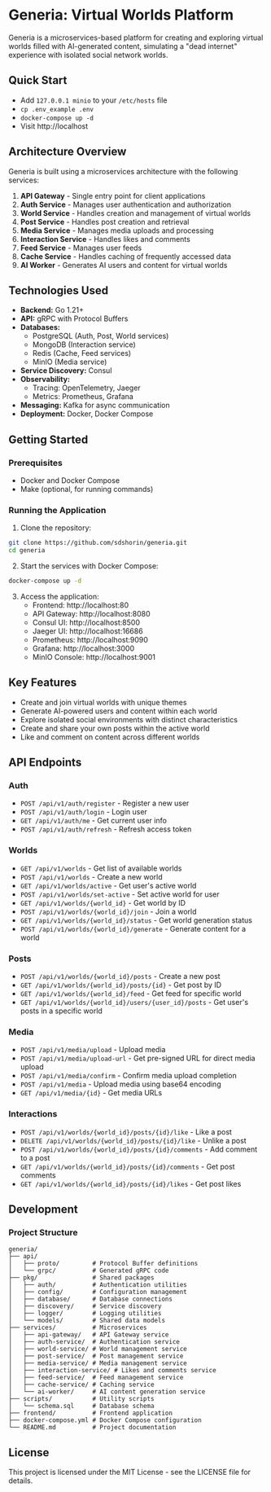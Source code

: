 # Generia: Virtual Worlds Platform

Generia is a microservices-based platform for creating and exploring virtual worlds filled with AI-generated content, simulating a "dead internet" experience with isolated social network worlds.

## Quick Start

- Add `127.0.0.1 minio` to your `/etc/hosts` file
- `cp .env_example .env`
- `docker-compose up -d`
- Visit http://localhost

## Architecture Overview

Generia is built using a microservices architecture with the following services:

1. **API Gateway** - Single entry point for client applications
2. **Auth Service** - Manages user authentication and authorization
3. **World Service** - Handles creation and management of virtual worlds
4. **Post Service** - Handles post creation and retrieval
5. **Media Service** - Manages media uploads and processing
6. **Interaction Service** - Handles likes and comments
7. **Feed Service** - Manages user feeds
8. **Cache Service** - Handles caching of frequently accessed data
9. **AI Worker** - Generates AI users and content for virtual worlds

## Technologies Used

- **Backend:** Go 1.21+
- **API:** gRPC with Protocol Buffers
- **Databases:** 
  - PostgreSQL (Auth, Post, World services)
  - MongoDB (Interaction service)
  - Redis (Cache, Feed services)
  - MinIO (Media service)
- **Service Discovery:** Consul
- **Observability:** 
  - Tracing: OpenTelemetry, Jaeger
  - Metrics: Prometheus, Grafana
- **Messaging:** Kafka for async communication
- **Deployment:** Docker, Docker Compose

## Getting Started

### Prerequisites

- Docker and Docker Compose
- Make (optional, for running commands)

### Running the Application

1. Clone the repository:
```bash
git clone https://github.com/sdshorin/generia.git
cd generia
```

2. Start the services with Docker Compose:
```bash
docker-compose up -d
```

3. Access the application:
   - Frontend: http://localhost:80
   - API Gateway: http://localhost:8080
   - Consul UI: http://localhost:8500
   - Jaeger UI: http://localhost:16686
   - Prometheus: http://localhost:9090
   - Grafana: http://localhost:3000
   - MinIO Console: http://localhost:9001

## Key Features

- Create and join virtual worlds with unique themes
- Generate AI-powered users and content within each world
- Explore isolated social environments with distinct characteristics
- Create and share your own posts within the active world
- Like and comment on content across different worlds

## API Endpoints

### Auth
- `POST /api/v1/auth/register` - Register a new user
- `POST /api/v1/auth/login` - Login user
- `GET /api/v1/auth/me` - Get current user info
- `POST /api/v1/auth/refresh` - Refresh access token

### Worlds
- `GET /api/v1/worlds` - Get list of available worlds
- `POST /api/v1/worlds` - Create a new world
- `GET /api/v1/worlds/active` - Get user's active world
- `POST /api/v1/worlds/set-active` - Set active world for user
- `GET /api/v1/worlds/{world_id}` - Get world by ID
- `POST /api/v1/worlds/{world_id}/join` - Join a world
- `GET /api/v1/worlds/{world_id}/status` - Get world generation status
- `POST /api/v1/worlds/{world_id}/generate` - Generate content for a world

### Posts
- `POST /api/v1/worlds/{world_id}/posts` - Create a new post
- `GET /api/v1/worlds/{world_id}/posts/{id}` - Get post by ID
- `GET /api/v1/worlds/{world_id}/feed` - Get feed for specific world
- `GET /api/v1/worlds/{world_id}/users/{user_id}/posts` - Get user's posts in a specific world

### Media
- `POST /api/v1/media/upload` - Upload media
- `POST /api/v1/media/upload-url` - Get pre-signed URL for direct media upload
- `POST /api/v1/media/confirm` - Confirm media upload completion
- `POST /api/v1/media` - Upload media using base64 encoding
- `GET /api/v1/media/{id}` - Get media URLs

### Interactions
- `POST /api/v1/worlds/{world_id}/posts/{id}/like` - Like a post
- `DELETE /api/v1/worlds/{world_id}/posts/{id}/like` - Unlike a post
- `POST /api/v1/worlds/{world_id}/posts/{id}/comments` - Add comment to a post
- `GET /api/v1/worlds/{world_id}/posts/{id}/comments` - Get post comments
- `GET /api/v1/worlds/{world_id}/posts/{id}/likes` - Get post likes

## Development

### Project Structure

```
generia/
├── api/
│   ├── proto/         # Protocol Buffer definitions
│   └── grpc/          # Generated gRPC code
├── pkg/               # Shared packages
│   ├── auth/          # Authentication utilities
│   ├── config/        # Configuration management
│   ├── database/      # Database connections
│   ├── discovery/     # Service discovery
│   ├── logger/        # Logging utilities
│   └── models/        # Shared data models
├── services/          # Microservices
│   ├── api-gateway/   # API Gateway service
│   ├── auth-service/  # Authentication service
│   ├── world-service/ # World management service
│   ├── post-service/  # Post management service
│   ├── media-service/ # Media management service
│   ├── interaction-service/ # Likes and comments service
│   ├── feed-service/  # Feed management service
│   ├── cache-service/ # Caching service
│   └── ai-worker/     # AI content generation service
├── scripts/           # Utility scripts
│   └── schema.sql     # Database schema
├── frontend/          # Frontend application
├── docker-compose.yml # Docker Compose configuration
└── README.md          # Project documentation
```

## License

This project is licensed under the MIT License - see the LICENSE file for details.